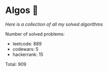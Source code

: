 # Algos 🏯

_Here is a collection of all my solved algorithms_

Number of solved problems:
- leetcode: 889
- codewars: 5
- hackerrank: 15

Total: 909
